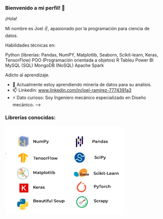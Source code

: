 ### Bienvenido a mi perfil! 👋

¡Hola!

Mi nombre es Joel ✌️, apasionado por la programación para ciencia de datos.

Habilidades técnicas en:

Python (librerías: Pandas, NumPY, Matplotlib, Seaborn, Scikit-learn, Keras, TensorFlow)
POO (Programación orientada a objetos)
R 
Tableu 
Power BI 
MySQL (SQL) 
MongoDB (NoSQL)
Apache Spark

Adicto al aprendizaje.

- 🌱 Actualmente estoy aprendiendo minería de datos para su analisis.
- 📫 Linkedin: www.linkedin.com/in/joel-ramirez-7774391a3
- ⚡ Dato curioso: Soy Ingeniero mecánico especializado en Diseño mecánico.
-->

### Librerías conocidas: 
![image](https://github.com/ramirezjoel494/ramirezjoel494/blob/main/Imagen1.png)

